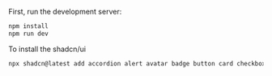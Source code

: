First, run the development server:

```bash
npm install
npm run dev
```

To install the shadcn/ui
```bash
npx shadcn@latest add accordion alert avatar badge button card checkbox command dialog dropdown-menu form input label pagination popover progress radio-group scroll-area select separator sheet skeleton switch table tabs textarea toggle tooltip sonner
```